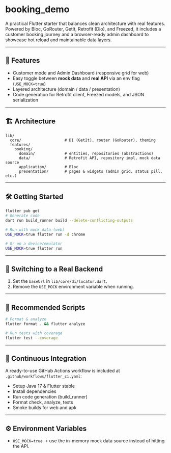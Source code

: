 # booking_demo

A practical Flutter starter that balances clean architecture with real features. Powered by Bloc, GoRouter, GetIt, Retrofit (Dio), and Freezed, it includes a customer booking journey and a browser-ready admin dashboard to showcase hot reload and maintainable data layers.

---

## 🚀 Features

- Customer mode and Admin Dashboard (responsive grid for web)
- Easy toggle between **mock data** and **real API** via an env flag (`USE_MOCK=true`)
- Layered architecture (domain / data / presentation)
- Code generation for Retrofit client, Freezed models, and JSON serialization

---

## 🏗️ Architecture

```
lib/
  core/                   # DI (GetIt), router (GoRouter), theming
  features/
    booking/
      domain/             # entities, repositories (abstractions)
      data/               # Retrofit API, repository impl, mock data source
      application/        # Bloc
      presentation/       # pages & widgets (admin grid, status pill, etc.)
```

---

## 🛠️ Getting Started

```bash
flutter pub get
# Generate code
dart run build_runner build --delete-conflicting-outputs

# Run with mock data (web)
USE_MOCK=true flutter run -d chrome

# Or on a device/emulator
USE_MOCK=true flutter run
```

---

## 🔄 Switching to a Real Backend

1. Set the `baseUrl` in `lib/core/di/locator.dart`.
2. Remove the `USE_MOCK` environment variable when running.

---

## 📝 Recommended Scripts

```bash
# Format & analyze
flutter format . && flutter analyze

# Run tests with coverage
flutter test --coverage
```

---

## 🤖 Continuous Integration

A ready-to-use GitHub Actions workflow is included at `.github/workflows/flutter_ci.yaml`:

- Setup Java 17 & Flutter stable
- Install dependencies
- Run code generation (build_runner)
- Format check, analyze, tests
- Smoke builds for web and apk

---

## ⚙️ Environment Variables

- `USE_MOCK=true` → use the in-memory mock data source instead of hitting the API.